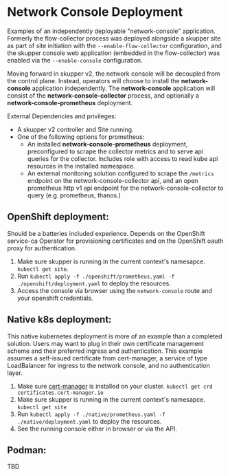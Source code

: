 # Network Console Deployment

Examples of an independently deployable "network-console" application. Formerly
the flow-collector process was deployed alongside a skupper site as part of
site initiation with the `--enable-flow-collector` configuration, and the skupper
console web application (embedded in the flow-collector) was enabled via the
`--enable-console` configuration.

Moving forward in skupper v2, the network console will be decoupled from the
control plane. Instead, operators will choose to install the
**network-console** application independently. The **network-console**
application will consist of the **network-console-collector** process, and
optionally a **network-console-prometheus** deployment.

External Dependencies and privileges:

* A skupper v2 controller and Site running.
* One of the following options for prometheus:
    * An installed **network-console-prometheus** deployment, preconfigured to
      scrape the collector metrics and to serve api queries for the collector.
      Includes role with access to read kube api resources in the installed
      namespace.
    * An external monitoring solution configured to scrape the `/metrics`
      endpoint on the network-console-collector api, and an open prometheus
      http v1 api endpoint for the network-console-collector to query (e.g.
      prometheus, thanos.)

## OpenShift deployment:

Should be a batteries included experience. Depends on the OpenShift service-ca
Operator for provisioning certificates and on the OpenShift oauth proxy for
authentication.

1. Make sure skupper is running in the current context's namesapce. `kubectl get site`.
1. Run `kubectl apply -f ./openshift/prometheus.yaml -f ./openshift/deployment.yaml` to deploy the resources.
1. Access the console via browser using the `network-console` route and your openshift credentials.

## Native k8s deployment:

This native kubernetes deployment is more of an example than a completed
solution. Users may want to plug in their own certificate management scheme and
their preferred ingress and authentication. This example assumes a self-issued
certificate from cert-manager, a service of type LoadBalancer for ingress to
the network console, and no authentication layer.

1. Make sure [cert-manager](https://cert-manager.io/) is installed on your cluster. `kubectl get crd certificates.cert-manager.io`
1. Make sure skupper is running in the current context's namesapce. `kubectl get site`
1. Run `kubectl apply -f ./native/prometheus.yaml -f ./native/deployment.yaml` to deploy the resources.
1. See the running console either in browser or via the API.

## Podman:

TBD
